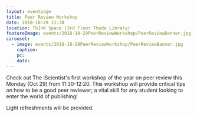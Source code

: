 ```yaml
---
layout: eventpage
title: Peer Review Workshop
date: 2018-10-29 11:30
location: ThInK Space (3rd Floor Thode Library)
featureImage: events/2018-10-29PeerReviewWorkshop/PeerReviewBanner.jpg
carousel:
  - image: events/2018-10-29PeerReviewWorkshop/PeerReviewBanner.jpg
    caption:
    pc:
    date:
---
```

Check out The iScientist's first workshop of the year on peer review this Monday (Oct 29) from 11:30-12:20. This workshop will provide critical tips on how to be a good peer reviewer; a vital skill for any student looking to enter the world of publishing!

Light refreshments will be provided.
